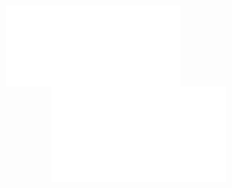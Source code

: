 
<p align="center">
<img align="left" src="/metrics.classic.svg" alt="Metrics" width="400">
  </p>
<img align="right" src="/metrics.plugin.activity.svg" alt="Metrics" width="400">
  

